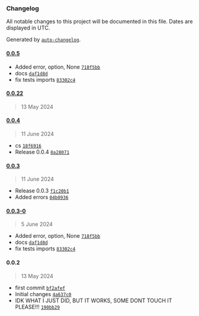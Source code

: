 ### Changelog

All notable changes to this project will be documented in this file. Dates are displayed in UTC.

Generated by [`auto-changelog`](https://github.com/CookPete/auto-changelog).

#### [0.0.5](https://github.com/RescoDevelopment/lords/compare/0.0.22...0.0.5)

- Added error, option, None [`718f5bb`](https://github.com/RescoDevelopment/lords/commit/718f5bb2e9742cdd607cfcc70d851c38d690cb59)
- docs [`daf1d8d`](https://github.com/RescoDevelopment/lords/commit/daf1d8dd04efec2cdbea7573a700ae479e553c4f)
- fix tests imports [`83302c4`](https://github.com/RescoDevelopment/lords/commit/83302c4da434a4614d645f97da39a1c6ac216315)

#### [0.0.22](https://github.com/RescoDevelopment/lords/compare/0.0.4...0.0.22)

> 13 May 2024

#### [0.0.4](https://github.com/RescoDevelopment/lords/compare/0.0.3...0.0.4)

> 11 June 2024

- cs [`18f6916`](https://github.com/RescoDevelopment/lords/commit/18f6916564db302b17a42904914b9a3e51b3b80b)
- Release 0.0.4 [`8a28071`](https://github.com/RescoDevelopment/lords/commit/8a28071ea0a1baa6d699e6a9d0b5f0351e3b4be4)

#### [0.0.3](https://github.com/RescoDevelopment/lords/compare/0.0.3-0...0.0.3)

> 11 June 2024

- Release 0.0.3 [`f1c20b1`](https://github.com/RescoDevelopment/lords/commit/f1c20b1e718a3d26fc648cec591f5a21c68adbd4)
- Added errors [`04b0936`](https://github.com/RescoDevelopment/lords/commit/04b0936ee4648d409cbe9041bda2cf63e47ffe74)

#### [0.0.3-0](https://github.com/RescoDevelopment/lords/compare/0.0.2...0.0.3-0)

> 5 June 2024

- Added error, option, None [`718f5bb`](https://github.com/RescoDevelopment/lords/commit/718f5bb2e9742cdd607cfcc70d851c38d690cb59)
- docs [`daf1d8d`](https://github.com/RescoDevelopment/lords/commit/daf1d8dd04efec2cdbea7573a700ae479e553c4f)
- fix tests imports [`83302c4`](https://github.com/RescoDevelopment/lords/commit/83302c4da434a4614d645f97da39a1c6ac216315)

#### 0.0.2

> 13 May 2024

- first commit [`bf2afef`](https://github.com/RescoDevelopment/lords/commit/bf2afefdd9e3275c23d417eff70cf7b4446cd040)
- Initial changes [`4a637c0`](https://github.com/RescoDevelopment/lords/commit/4a637c07350690ca8305398dba9c481ed80db866)
- IDK WHAT I JUST DID, BUT IT WORKS, SOME DONT TOUCH IT PLEASE!!! [`190bb29`](https://github.com/RescoDevelopment/lords/commit/190bb29e56fe34d9cfe52d7124348c48406af204)
